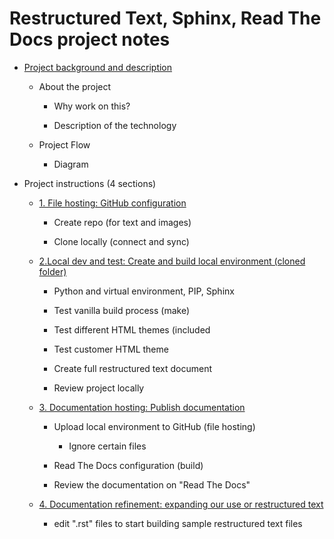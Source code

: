 # Restructured Text, Sphinx, Read The Docs project notes

-   [Project background and description](back_descr.md)

    -   About the project

        -   Why work on this?

        -   Description of the technology

    -   Project Flow

        -   Diagram

-   Project instructions (4 sections)

    -   [1. File hosting: GitHub configuration](instr_sect_1.md)

        -   Create repo (for text and images)

        -   Clone locally (connect and sync)

    -   [2.Local dev and test: Create and build local environment (cloned folder)](instr_sect_2.md)

        -   Python and virtual environment, PIP, Sphinx

        -   Test vanilla build process (make)

        -   Test different HTML themes (included

        -   Test customer HTML theme

        -   Create full restructured text document

        -   Review project locally

    -   [3. Documentation hosting: Publish documentation](instr_sect_3.md)

        -   Upload local environment to GitHub (file hosting)

            -   Ignore certain files

        -   Read The Docs configuration (build)

        -   Review the documentation on "Read The Docs"
    
    -   [4. Documentation refinement: expanding our use or restructured text](instr_sect_4.md)

        -   edit ".rst" files to start building sample restructured text files


